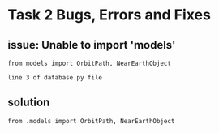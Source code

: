 
# Task 2 Bugs, Errors and Fixes

## issue: Unable to import 'models'
```from models import OrbitPath, NearEarthObject```

`line 3 of database.py file`

## solution
```from .models import OrbitPath, NearEarthObject```
